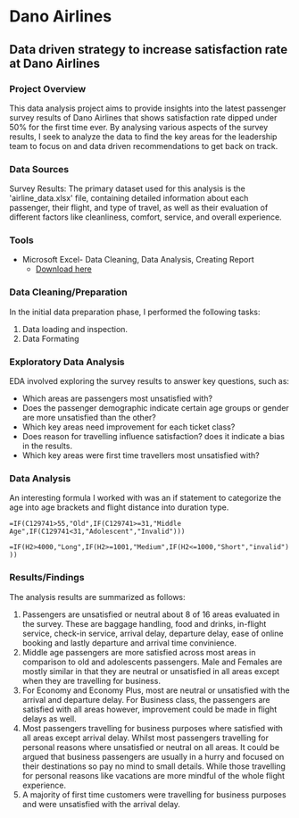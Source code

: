 # Dano Airlines

## Data driven strategy to increase satisfaction rate at Dano Airlines

### Project Overview

This data analysis project aims to provide insights into the latest passenger survey results of Dano Airlines that shows satisfaction rate dipped under 50% for the first time ever. By analysing various aspects of the survey results, I seek to analyze the data to find the key areas for the leadership team to focus on and data driven recommendations to get back on track.

### Data Sources

Survey Results: The primary dataset used for this analysis is the 'airline_data.xlsx' file, containing detailed information about each passenger, their flight, and type of travel, as well as their evaluation of different factors like cleanliness, comfort, service, and overall experience.

### Tools

- Microsoft Excel- Data Cleaning, Data Analysis, Creating Report
  - [Download here](https://microsoft.com)

### Data Cleaning/Preparation

In the initial data preparation phase, I performed the following tasks:

1. Data loading and inspection.
2. Data Formating

### Exploratory Data Analysis

EDA involved exploring the survey results to answer key questions, such as:

- Which areas are passengers most unsatisfied with?
- Does the passenger demographic indicate certain age groups or gender are more unsatisfied than the other?
- Which key areas need improvement for each ticket class?
- Does reason for travelling influence satisfaction? does it indicate a bias in the results.
- Which key areas were first time travellers most unsatisfied with?

### Data Analysis

An interesting formula I worked with was an if statement to categorize the age into age brackets and flight distance into duration type.

`=IF(C129741>55,"Old",IF(C129741>=31,"Middle Age",IF(C129741<31,"Adolescent","Invalid")))`

`=IF(H2>4000,"Long",IF(H2>=1001,"Medium",IF(H2<=1000,"Short","invalid")))`

### Results/Findings

The analysis results are summarized as follows:

1. Passengers are unsatisfied or neutral about 8 of 16 areas evaluated in the survey. These are baggage handling, food and drinks, in-flight service, check-in service, arrival delay, departure delay, ease of online booking and lastly departure and arrival time convinience.
2. Middle age passengers are more satisfied across most areas in comparison to old and adolescents passengers. Male and Females are mostly similar in that they are neutral or unsatisfied in all areas except when they are travelling for business.
3. For Economy and Economy Plus, most are neutral or unsatisfied with the arrival and departure delay. For Business class, the passengers are satisfied with all areas however, improvement could be made in flight delays as well.
4. Most passengers travelling for business purposes where satisfied with all areas except arrival delay. Whilst most passengers travelling for personal reasons where unsatisfied or neutral on all areas. It could be argued that business passengers are usually in a hurry and focused on their destinations so pay no mind to small details. While those travelling for personal reasons like vacations are more mindful of the whole flight experience.
5. A majority of first time customers were travelling for business purposes and were unsatisfied with the arrival delay.
